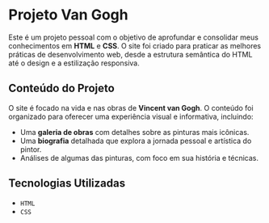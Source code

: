 # Projeto Van Gogh

Este é um projeto pessoal com o objetivo de aprofundar e consolidar meus conhecimentos em **HTML** e **CSS**. O site foi criado para praticar as melhores práticas de desenvolvimento web, desde a estrutura semântica do HTML até o design e a estilização responsiva.

## Conteúdo do Projeto

O site é focado na vida e nas obras de **Vincent van Gogh**. O conteúdo foi organizado para oferecer uma experiência visual e informativa, incluindo:

- Uma **galeria de obras** com detalhes sobre as pinturas mais icônicas.
- Uma **biografia** detalhada que explora a jornada pessoal e artística do pintor.
- Análises de algumas das pinturas, com foco em sua história e técnicas.

## Tecnologias Utilizadas

- `HTML`
- `CSS`
